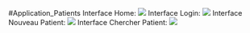 #Application_Patients
Interface Home:
![](../../Downloads/scrennhome.png)
 Interface Login:
![](../../Downloads/Login.png)
Interface Nouveau Patient:
![](../../Downloads/NouveauPatient.png)
Interface Chercher Patient:
![](../../Downloads/ChercherPatient.png)
